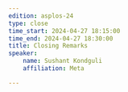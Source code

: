 ```yaml
---
edition: asplos-24
type: close
time_start: 2024-04-27 18:15:00
time_end: 2024-04-27 18:30:00
title: Closing Remarks 
speaker: 
    name: Sushant Kondguli 
    affiliation: Meta

---
```



